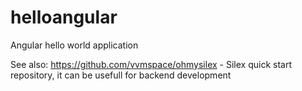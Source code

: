 # helloangular
Angular hello world application


See also: https://github.com/vvmspace/ohmysilex - Silex quick start repository, it can be usefull for backend development